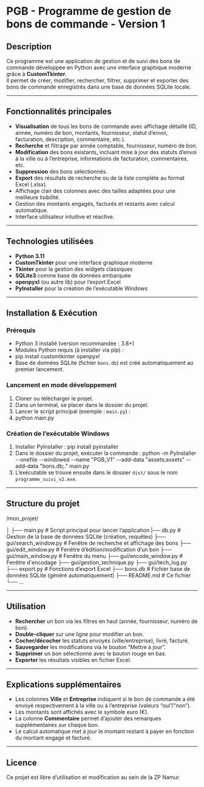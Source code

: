 # PGB - Programme de gestion de bons de commande - Version 1

## Description

Ce programme est une application de gestion et de suivi des bons de commande développée en Python avec une interface graphique moderne grâce à **CustomTkinter**.  
Il permet de créer, modifier, rechercher, filtrer, supprimer et exporter des bons de commande enregistrés dans une base de données SQLite locale.

---

## Fonctionnalités principales

- **Visualisation** de tous les bons de commande avec affichage détaillé (ID, année, numéro de bon, montants, fournisseur, statut d’envoi, facturation, description, commentaire, etc.).
- **Recherche** et filtrage par année comptable, fournisseur, numéro de bon.
- **Modification** des bons existants, incluant mise à jour des statuts d’envoi à la ville ou à l’entreprise, informations de facturation, commentaires, etc.
- **Suppression** des bons sélectionnés.
- **Export** des résultats de recherche ou de la liste complète au format Excel (.xlsx).
- Affichage clair des colonnes avec des tailles adaptées pour une meilleure lisibilité.
- Gestion des montants engagés, facturés et restants avec calcul automatique.
- Interface utilisateur intuitive et réactive.

---

## Technologies utilisées

- **Python 3.11**
- **CustomTkinter** pour une interface graphique moderne
- **Tkinter** pour la gestion des widgets classiques
- **SQLite3** comme base de données embarquée
- **openpyxl** (ou autre lib) pour l’export Excel
- **PyInstaller** pour la création de l’exécutable Windows

---

## Installation & Exécution

### Prérequis

- Python 3 installé (version recommandée : 3.8+)
- Modules Python requis (à installer via pip) :
- pip install customtkinter openpyxl
- Base de données SQLite (fichier `bons.db`) est créé automatiquement au premier lancement.

### Lancement en mode développement

1. Cloner ou télécharger le projet.
2. Dans un terminal, se placer dans le dossier du projet.
3. Lancer le script principal (exemple : `main.py`) :
4. python main.py


### Création de l’exécutable Windows

1. Installer PyInstaller :
 pip install pyinstaller
2. Dans le dossier du projet, exécuter la commande :
 python -m PyInstaller --onefile --windowed --name "PGB_V1" --add-data "assets;assets" --add-data "bons.db;." main.py
3. L’exécutable se trouve ensuite dans le dossier `dist/` sous le nom `programme_suivi_v2.exe`.

---

## Structure du projet

/mon_projet/

│
├── main.py # Script principal pour lancer l’application
|── db.py # Gestion de la base de données SQLite (création, requêtes)
├── gui/search_window.py # Fenêtre de recherche et affichage des bons
├── gui/edit_window.py # Fenêtre d’édition/modification d’un bon
├── gui/main_window.py # Fenêtre du menu
├── gui/encode_window.py # Fenêtre d'encodage
├── gui/gestion_technique.py
├── gui/tech_log.py
├── export.py # Fonctions d’export Excel
├── bons.db # Fichier base de données SQLite (généré automatiquement)
├── README.md # Ce fichier
└── ...


---

## Utilisation

- **Rechercher** un bon via les filtres en haut (année, fournisseur, numéro de bon).
- **Double-cliquer** sur une ligne pour modifier un bon.
- **Cocher/décocher** les statuts envoyés (ville/entreprise), livré, facturé.
- **Sauvegarder** les modifications via le bouton “Mettre à jour”.
- **Supprimer** un bon sélectionné avec le bouton rouge en bas.
- **Exporter** les résultats visibles en fichier Excel.

---

## Explications supplémentaires

- Les colonnes **Ville** et **Entreprise** indiquent si le bon de commande a été envoyé respectivement à la ville ou à l’entreprise (valeurs “oui”/“non”).
- Les montants sont affichés avec le symbole euro (€).
- La colonne **Commentaire** permet d’ajouter des remarques supplémentaires sur chaque bon.
- Le calcul automatique met à jour le montant restant à payer en fonction du montant engagé et facturé.


---

## Licence

Ce projet est libre d’utilisation et modification au sein de la ZP Namur.

